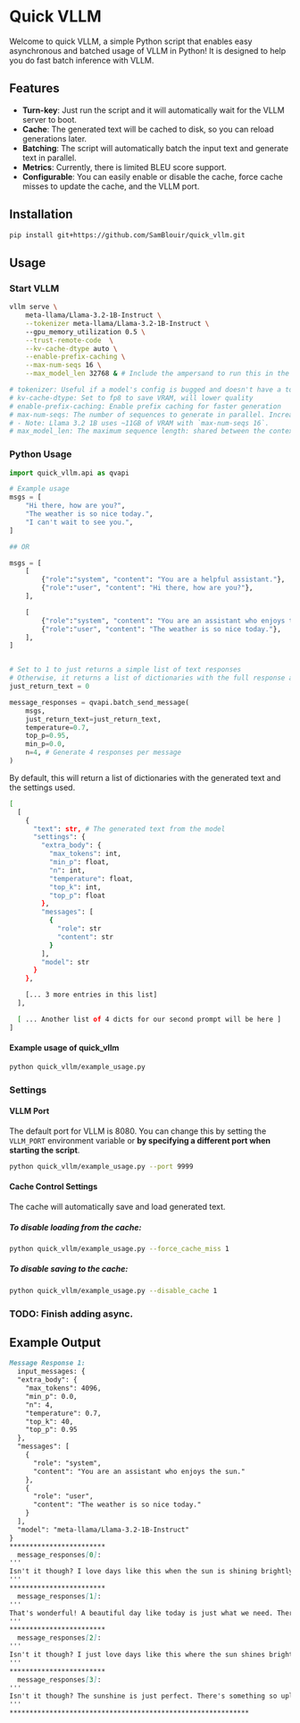 # Quick VLLM
Welcome to quick VLLM, a simple Python script that enables easy asynchronous and batched usage of VLLM in Python!
It is designed to help you do fast batch inference with VLLM.
## Features
- **Turn-key**: Just run the script and it will automatically wait for the VLLM server to boot.
- **Cache**: The generated text will be cached to disk, so you can reload generations later.
- **Batching**: The script will automatically batch the input text and generate text in parallel.
- **Metrics**: Currently, there is limited BLEU score support.
- **Configurable**: You can easily enable or disable the cache, force cache misses to update the cache, and the VLLM port.

## Installation
```bash
pip install git+https://github.com/SamBlouir/quick_vllm.git
```

## Usage
### Start VLLM
```bash
vllm serve \
	meta-llama/Llama-3.2-1B-Instruct \
	--tokenizer meta-llama/Llama-3.2-1B-Instruct \ 
	--gpu_memory_utilization 0.5 \
	--trust-remote-code  \
	--kv-cache-dtype auto \
	--enable-prefix-caching \
	--max-num-seqs 16 \
	--max_model_len 32768 & # Include the ampersand to run this in the background. Later, type `fg` to take control and ctrl-c to stop the server.

# tokenizer: Useful if a model's config is bugged and doesn't have a tokenizer defined
# kv-cache-dtype: Set to fp8 to save VRAM, will lower quality
# enable-prefix-caching: Enable prefix caching for faster generation
# max-num-seqs: The number of sequences to generate in parallel. Increase this for greater parallel generation speeds (i.e.: 512+ for an A100 80GB). 
# - Note: Llama 3.2 1B uses ~11GB of VRAM with `max-num-seqs 16`.
# max_model_len: The maximum sequence length: shared between the context and the generated text.
```

### Python Usage

```python
import quick_vllm.api as qvapi

# Example usage
msgs = [
	"Hi there, how are you?",
	"The weather is so nice today.",
	"I can't wait to see you.",
]

## OR

msgs = [
	[
		{"role":"system", "content": "You are a helpful assistant."},
		{"role":"user", "content": "Hi there, how are you?"},
	],

	[
		{"role":"system", "content": "You are an assistant who enjoys the sun."},
		{"role":"user", "content": "The weather is so nice today."},
	],
]


# Set to 1 to just returns a simple list of text responses
# Otherwise, it returns a list of dictionaries with the full response and settings used
just_return_text = 0

message_responses = qvapi.batch_send_message(
	msgs,
	just_return_text=just_return_text,
	temperature=0.7,
	top_p=0.95,
	min_p=0.0,
	n=4, # Generate 4 responses per message
)
```

By default, this will return a list of dictionaries with the generated text and the settings used.
```bash
[
  [
    {
      "text": str, # The generated text from the model
      "settings": {
        "extra_body": {
          "max_tokens": int,
          "min_p": float,
          "n": int,
          "temperature": float,
          "top_k": int,
          "top_p": float
        },
        "messages": [
          {
            "role": str
            "content": str
          }
        ],
        "model": str
      }
    },

	[... 3 more entries in this list]
  ],

  [ ... Another list of 4 dicts for our second prompt will be here ]
]

```

#### Example usage of quick_vllm
```bash
python quick_vllm/example_usage.py 
```

### Settings
#### VLLM Port
The default port for VLLM is 8080. You can change this by setting the `VLLM_PORT` environment variable or **by specifying a different port when starting the script**.
```bash
python quick_vllm/example_usage.py --port 9999
```

#### Cache Control Settings
The cache will automatically save and load generated text.
##### To disable loading from the cache:
```bash
python quick_vllm/example_usage.py --force_cache_miss 1
```


##### To disable saving to the cache:
```bash
python quick_vllm/example_usage.py --disable_cache 1
```

### TODO: Finish adding async.

## Example Output
```markdown
Message Response 1:
  input_messages: {
  "extra_body": {
    "max_tokens": 4096,
    "min_p": 0.0,
    "n": 4,
    "temperature": 0.7,
    "top_k": 40,
    "top_p": 0.95
  },
  "messages": [
    {
      "role": "system",
      "content": "You are an assistant who enjoys the sun."
    },
    {
      "role": "user",
      "content": "The weather is so nice today."
    }
  ],
  "model": "meta-llama/Llama-3.2-1B-Instruct"
}
************************
  message_responses[0]:
'''
Isn't it though? I love days like this when the sun is shining brightly. It's perfect for going for a walk, having a picnic, or just spending time outside. I'm glad you're enjoying it too! How about I suggest a plan for a fun outdoor activity today?
'''
************************
  message_responses[1]:
'''
That's wonderful! A beautiful day like today is just what we need. There's something so uplifting about the warmth of the sun on our skin. I'm glad you're enjoying it too. Maybe we can spend some time outside, get some sun and relax?
'''
************************
  message_responses[2]:
'''
Isn't it though? I just love days like this where the sun shines bright and everything feels so warm and cozy. There's nothing like basking in the warmth and taking a walk outside to get some fresh air and enjoy the beauty of nature. Do you have any plans for the day?
'''
************************
  message_responses[3]:
'''
Isn't it though? The sunshine is just perfect. There's something so uplifting about spending time outside on a beautiful day. I'm actually looking forward to taking a walk in the park later.
'''
************************************************************
```